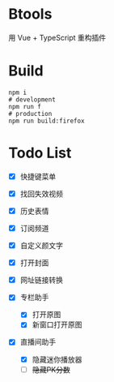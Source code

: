 # Btools

用 Vue + TypeScript 重构插件

# Build

```shell
npm i
# development
npm run f
# production
npm run build:firefox
```

# Todo List

- [x] 快捷键菜单
- [x] 找回失效视频
- [x] 历史表情
- [x] 订阅频道
- [x] 自定义颜文字
- [x] 打开封面
- [x] 网址链接转换

- [x] 专栏助手
  - [x] 打开原图
  - [x] 新窗口打开原图

- [x] 直播间助手
  - [x] 隐藏迷你播放器
  - [ ] ~~隐藏PK分数~~
